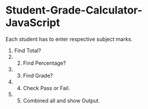 # Student-Grade-Calculator-JavaScript

Each student has to enter respective subject marks. 
1. Find Total? 
2. 2. Find Percentage? 
3. 3. Find Grade? 
4. 4. Check Pass or Fail.
5. 5. Combined all and show Output.
